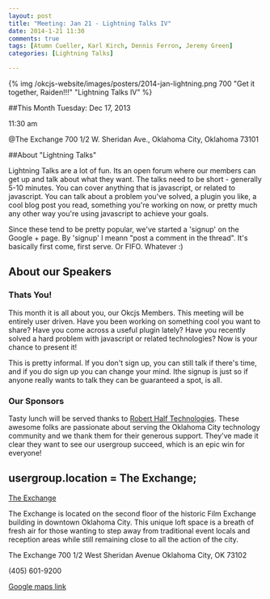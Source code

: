 ```yaml
---
layout: post
title: "Meeting: Jan 21 - Lightning Talks IV"
date: 2014-1-21 11:30
comments: true
tags: [Atumn Cueller, Karl Kirch, Dennis Ferron, Jeremy Green]
categories: [Lightning Talks]

---
```


{% img  /okcjs-website/images/posters/2014-jan-lightning.png  700 "Get it together, Raiden!!!" "Lightning Talks IV" %}

##This Month
Tuesday: Dec 17, 2013 

11:30 am

@The Exchange
700 1/2 W. Sheridan Ave.,
Oklahoma City, Oklahoma
73101


##About "Lightning Talks"

Lightning Talks are a lot of fun. Its an open forum where our members can get up and talk about what they want. The talks need to be short - generally 5-10 minutes. You can cover anything that is javascript, or related to javascript. You can talk about a problem you've solved, a plugin you like, a cool blog post you read, something you're working on now, or pretty much any other way you're using javascript to achieve your goals.

Since these tend to be pretty popular, we've started a 'signup' on the Google + page. By 'signup' I meann "post a comment in the thread". It's basically first come, first serve. Or FIFO. Whatever :)
<!-- more -->

## About our Speakers

### Thats You!
This month it is all about you, our Okcjs Members. This meeting will be entirely user driven. Have you been working on something cool you want to share? Have you come across a useful plugin lately? Have you recently solved a hard problem with javascript or related technologies? Now is your chance to present it! 

This is pretty informal. If you don't sign up, you can still talk if there's time, and if you do sign up you can change your mind. Ithe signup is just so if anyone really wants to talk they can be guaranteed a spot, is all.

### Our Sponsors
Tasty lunch will be served thanks to [Robert Half Technologies](http://www.roberthalftechnology.com/). These awesome folks are passionate about serving the Oklahoma City technology community and we thank them for their generous support. They've made it clear they want to see our usergroup succeed, which is an epic win for everyone!

## usergroup.location = The Exchange;


[The Exchange](http://www.exchangeokc.com/) 

The Exchange is located on the second floor of the historic Film Exchange building in downtown Oklahoma City.  This unique loft space is a breath of fresh air for those wanting to step away from traditional event locals and reception areas while still remaining close to all the action of the city.

The Exchange
700 1/2 West Sheridan Avenue
Oklahoma City, OK 73102

(405) 601-9200    


[Google maps link](https://maps.google.com/maps?q=+700+West+Sheridan+Avenue+Oklahoma+City,+OK+73102&hl=en&sll=37.0625,-95.677068&sspn=83.75977,57.919922&hnear=700+W+Sheridan+Ave,+Oklahoma+City,+Oklahoma+73102&t=m&z=17)

